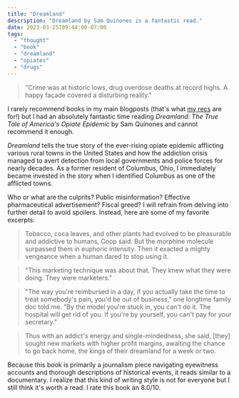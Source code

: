 ```yaml
---
title: "Dreamland"
description: "Dreamland by Sam Quinones is a fantastic read."
date: 2023-03-25T09:44:00-07:00
tags:
  - "thought"
  - "book"
  - "dreamland"
  - "opiates"
  - "drugs"
---
```


> "Crime was at historic lows, drug overdose deaths at record highs. A happy façade covered a disturbing reality."

I rarely recommend books in my main blogposts (that's what [my recs](/recs) are for!) but I had an absolutely fantastic time reading *Dreamland: The True Tale of America's Opiate Epidemic* by Sam Quinones and cannot recommend it enough.

*Dreamland* tells the true story of the ever-rising opiate epidemic afflicting various rural towns in the United States and how the addiction crisis managed to avert detection from local governments and police forces for nearly decades. As a former resident of Columbus, Ohio, I immediately became invested in the story when I identified Columbus as one of the afflicted towns.

Who or what are the culprits? Public misinformation? Effective pharmaceutical advertisement? Fiscal greed? I will refrain from delving into further detail to avoid spoilers. Instead, here are some of my favorite excerpts:

> Tobacco, coca leaves, and other plants had evolved to be pleasurable and addictive to humans, Coop said. But the morphine molecule surpassed them in euphoric intensity. Then it exacted a mighty vengeance when a human dared to stop using it.

> "This marketing technique was about that. They knew what they were doing. They were marketers."

> "The way you're reimbursed in a day, if you actually take the time to treat somebody's pain, you'd be out of business," one longtime family doc told me. "By the model you're stuck in, you can't do it. The hospital will get rid of you. If you're by yourself, you can't pay for your secretary."

> Thus with an addict's energy and single-mindedness, she said, [they] sought new markets with higher profit margins, awaiting the chance to go back home, the kings of their dreamland for a week or two.

Because this book is primarily a journalism piece navigating eyewitness accounts and thorough descriptions of historical events, it reads similar to a documentary. I realize that this kind of writing style is not for everyone but I still think it's worth a read. I rate this book an 8.0/10.

